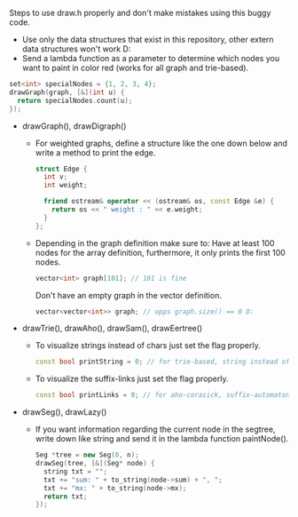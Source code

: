 Steps to use draw.h properly and don't make mistakes using this buggy code.

* Use only the data structures that exist in this repository, other extern data structures won't work D:
* Send a lambda function as a parameter to determine which nodes you want to paint in color red (works for all graph and trie-based).
```cpp
set<int> specialNodes = {1, 2, 3, 4};
drawGraph(graph, [&](int u) {
  return specialNodes.count(u);
});
```

* drawGraph(), drawDigraph()
  * For weighted graphs, define a structure like the one down below and write a method to print the edge.
    ```cpp
    struct Edge {
      int v;
      int weight;

      friend ostream& operator << (ostream& os, const Edge &e) {
        return os << " weight : " << e.weight;
      }
    };
    ```
  * Depending in the graph definition make sure to: 
    Have at least 100 nodes for the array definition, furthermore, it only prints the first 100 nodes.
    ```cpp
    vector<int> graph[101]; // 101 is fine
    ```
    Don't have an empty graph in the vector definition.
    ```cpp
    vector<vector<int>> graph; // opps graph.size() == 0 D:
    ```
  
  
* drawTrie(), drawAho(), drawSam(), drawEertree() 
  * To visualize strings instead of chars just set the flag properly.
    ```cpp
    const bool printString = 0; // for trie-based, string instead of chars
    ```
  * To visualize the suffix-links just set the flag properly.
    ```cpp
    const bool printLinks = 0; // for aho-corasick, suffix-automaton, eertree
    ```


* drawSeg(), drawLazy()
  * If you want information regarding the current node in the segtree, write down like string and send it in the lambda function paintNode().
    ```cpp
    Seg *tree = new Seg(0, n);
    drawSeg(tree, [&](Seg* node) {
      string txt = "";
      txt += "sum: " + to_string(node->sum) + ", ";
      txt += "mx: " + to_string(node->mx);
      return txt;
    });
    ```
  


